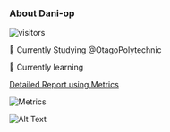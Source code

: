 
### About Dani-op
![visitors](https://visitor-badge.glitch.me/badge?page_id=Dani-op.Dani-op)


🔭 Currently Studying @OtagoPolytechnic

🌱 Currently learning  

<!--
**Dani-op/Dani-op** is a ✨ _special_ ✨ repository because its `README.md` (this file) appears on your GitHub profile.

Here are some ideas to get you started:

- 🔭 I’m currently working on ...
- 🌱 I’m currently learning ...
- 👯 I’m looking to collaborate on ...
- 🤔 I’m looking for help with ...
- 💬 Ask me about ...
- 📫 How to reach me: ...
- 😄 Pronouns: ...
- ⚡ Fun fact: ...
-->

[Detailed Report using Metrics](https://metrics.lecoq.io/insights/Dani-op)

![Metrics](https://metrics.lecoq.io/Dani-op?template=classic&base.header=0&isocalendar=1&notable=1&isocalendar.duration=half-year&notable.from=organization=true&notable.repositories=true&notable.indepth=true&config.timezone=NZDT%2FNewZealand)

![Alt Text](https://media2.giphy.com/media/WUTywPPYZpdDChyBaZ/giphy.gif?cid=790b76118ea9d6ed53b10062d98cd1a9730dc27d5c1ef1f1&rid=giphy.gif&ct=g
)
<!-- ![alt text](https://assets.hongkiat.com/uploads/programming-jokes/joke--comic_sleep-pos.jpg)
- Me ^
 -->
